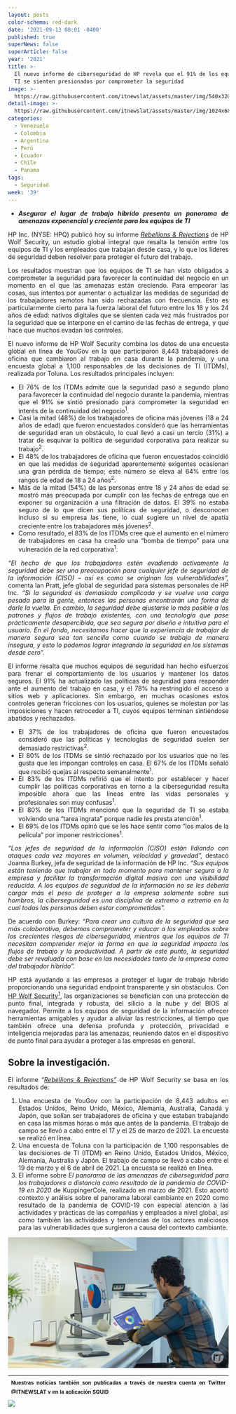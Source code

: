 ```yaml
---
layout: posts
color-schema: red-dark
date: '2021-09-13 08:01 -0400'
published: true
superNews: false
superArticle: false
year: '2021'
title: >-
  El nuevo informe de ciberseguridad de HP revela que el 91% de los equipos de
  TI se sienten presionados por comprometer la seguridad
image: >-
  https://raw.githubusercontent.com/itnewslat/assets/master/img/540x320/Analisis-Graficos-p.jpg
detail-image: >-
  https://raw.githubusercontent.com/itnewslat/assets/master/img/1024x680/Analisis-Graficos-g.jpg
categories:
  - Venezuela
  - Colombia
  - Argentina
  - Perú
  - Ecuador
  - Chile
  - Panama
tags:
  - Seguridad
week: '39'
---
```

<ul style="list-style-type: disc; text-align: justify;">
	<li><strong><em>Asegurar el lugar de trabajo híbrido presenta un panorama de amenazas exponencial y creciente para los equipos de TI</em></strong></li>
</ul>
<p style="text-align: justify;">HP Inc. (NYSE: HPQ) publicó hoy su informe <a href="https://threatresearch.ext.hp.com/wp-content/uploads/2021/09/HP_Wolf_Security_Rebellions_and_Rejections_Report.pdf"><em>Rebellions &amp; Rejections</em></a> de HP Wolf Security, un estudio global integral que resalta la tensión entre los equipos de TI y los empleados que trabajan desde casa, y lo que los líderes de seguridad deben resolver para proteger el futuro del trabajo.</p>
<p style="text-align: justify;">Los resultados muestran que los equipos de TI se han visto obligados a comprometer la seguridad para favorecer la continuidad del negocio en un momento en el que las amenazas están creciendo. Para empeorar las cosas, sus intentos por aumentar o actualizar las medidas de seguridad de los trabajadores remotos han sido rechazadas con frecuencia. Esto es particularmente cierto para la fuerza laboral del futuro entre los 18 y los 24 años de edad: nativos digitales que se sienten cada vez más frustrados por la seguridad que se interpone en el camino de las fechas de entrega, y que hace que muchos evadan los controles.</p>
<p style="text-align: justify;">El nuevo informe de HP Wolf Security combina los datos de una encuesta global en línea de YouGov en la que participaron 8,443 trabajadores de oficina que cambiaron al trabajo en casa durante la pandemia, y una encuesta global a 1,100 responsables de las decisiones de TI (ITDMs), realizada por Toluna. Los resultados principales incluyen:</p>

<ul style="text-align: justify;">
	<li>El 76% de los ITDMs admite que la seguridad pasó a segundo plano para favorecer la continuidad del negocio durante la pandemia, mientras que el 91% se sintió presionado para comprometer la seguridad en interés de la continuidad del negocio<sup>1</sup>.</li>
	<li>Casi la mitad (48%) de los trabajadores de oficina más jóvenes (18 a 24 años de edad) que fueron encuestados consideró que las herramientas de seguridad eran un obstáculo, lo cual llevó a casi un tercio (31%) a tratar de esquivar la política de seguridad corporativa para realizar su trabajo<sup>2</sup>.</li>
	<li>El 48% de los trabajadores de oficina que fueron encuestados coincidió en que las medidas de seguridad aparentemente exigentes ocasionan una gran pérdida de tiempo; este número se eleva al 64% entre los rangos de edad de 18 a 24 años<sup>2</sup>.</li>
	<li>Más de la mitad (54%) de las personas entre 18 y 24 años de edad se mostró más preocupada por cumplir con las fechas de entrega que en exponer su organización a una filtración de datos. El 39% no estaba seguro de lo que dicen sus políticas de seguridad, o desconocen incluso si su empresa las tiene, lo cual sugiere un nivel de apatía creciente entre los trabajadores más jóvenes<sup>2</sup>.</li>
	<li>Como resultado, el 83% de los ITDMs cree que el aumento en el número de trabajadores en casa ha creado una “bomba de tiempo” para una vulneración de la red corporativa<sup>1</sup>.</li>
</ul>
<p style="text-align: justify;"><em>“El hecho de que los trabajadores estén evadiendo activamente la seguridad debe ser una preocupación para cualquier jefe de seguridad de la información (CISO) – así es como se originan las vulnerabilidades”,</em> comenta Ian Pratt, jefe global de seguridad para sistemas personales de HP Inc. <em>“Si la seguridad es demasiado complicada y se vuelve una carga pesada para la gente, entonces las personas encontrarán una forma de darle la vuelta. En cambio, la seguridad debe ajustarse lo más posible a los patrones y flujos de trabajo existentes, con una tecnología que pase prácticamente desapercibida, que sea segura por diseño e intuitiva para el usuario. En el fondo, necesitamos hacer que la experiencia de trabajar de manera segura sea tan sencilla como cuando se trabaja de manera insegura, y esto lo podemos lograr integrando la seguridad en los sistemas desde cero”.</em></p>
<p style="text-align: justify;">El informe resalta que muchos equipos de seguridad han hecho esfuerzos para frenar el comportamiento de los usuarios y mantener los datos seguros. El 91% ha actualizado las políticas de seguridad para responder ante el aumento del trabajo en casa, y el 78% ha restringido el acceso a sitios web y aplicaciones. Sin embargo, en muchas ocasiones estos controles generan fricciones con los usuarios, quienes se molestan por las imposiciones y hacen retroceder a TI, cuyos equipos terminan sintiéndose abatidos y rechazados.</p>

<ul style="text-align: justify;">
	<li>El 37% de los trabajadores de oficina que fueron encuestados consideró que las políticas y tecnologías de seguridad suelen ser demasiado restrictivas<sup>2</sup>.</li>
	<li>El 80% de los ITDMs se sintió rechazado por los usuarios que no les gusta que les impongan controles en casa. El 67% de los ITDMs señaló que recibió quejas al respecto semanalmente<sup>1</sup>.</li>
	<li>El 83% de los ITDMs refirió que el intento por establecer y hacer cumplir las políticas corporativas en torno a la ciberseguridad resulta imposible ahora que las líneas entre las vidas personales y profesionales son muy confusas<sup>1</sup>.</li>
	<li>El 80% de los ITDMs mencionó que la seguridad de TI se estaba volviendo una “tarea ingrata” porque nadie les presta atención<sup>1</sup>.</li>
	<li>El 69% de los ITDMs opinó que se les hace sentir como “los malos de la película” por imponer restricciones<sup>1</sup>.</li>
</ul>
<p style="text-align: justify;"><em>“Los jefes de seguridad de la información (CISO) están lidiando con ataques cada vez mayores en volumen, velocidad y gravedad”,</em> destacó Joanna Burkey, jefa de seguridad de la información de HP Inc. <em>“Sus equipos están teniendo que trabajar en todo momento para mantener segura a la empresa y facilitar la transformación digital masiva con una visibilidad reducida. A los equipos de seguridad de la información no se les debería cargar más el peso de proteger a la empresa solamente sobre sus hombros, la ciberseguridad es una disciplina de extremo a extremo en la cual todas las personas deben estar comprometidas”.</em></p>
<p style="text-align: justify;">De acuerdo con Burkey: <em>“Para crear una cultura de la seguridad que sea más colaborativa, debemos comprometer y educar a los empleados sobre los crecientes riesgos de ciberseguridad, mientras que los equipos de TI necesitan comprender mejor la forma en que la seguridad impacta los flujos de trabajo y la productividad. A partir de este punto, la seguridad debe ser revaluada con base en las necesidades tanto de la empresa como del trabajador híbrido”.</em></p>
<p style="text-align: justify;">HP está ayudando a las empresas a proteger el lugar de trabajo híbrido proporcionando una seguridad endpoint transparente y sin obstáculos. Con <a href="https://www.hp.com/us-en/security/endpoint-security-solutions.html?jumpid=va_18a6237081">HP Wolf Security<sup>1</sup></a>, las organizaciones se benefician con una protección de punto final, integrada y robusta, del silicio a la nube y del BIOS al navegador. Permite a los equipos de seguridad de la información ofrecer herramientas amigables y ayudar a aliviar las restricciones, al tiempo que también ofrece una defensa profunda y protección, privacidad e inteligencia mejoradas para las amenazas, reuniendo datos en el dispositivo de punto final para ayudar a proteger a las empresas en general.</p>

<h2 style="text-align: justify;"><strong>Sobre la investigación.</strong></h2>
<p style="text-align: justify;">El informe <em>“</em><a href="https://threatresearch.ext.hp.com/wp-content/uploads/2021/09/HP_Wolf_Security_Rebellions_and_Rejections_Report.pdf"><em>Rebellions &amp; Rejections</em><em>”</em></a> de HP Wolf Security se basa en los resultados de:</p>

<ol>
	<li style="text-align: justify;">Una encuesta de YouGov con la participación de 8,443 adultos en Estados Unidos, Reino Unido, México, Alemania, Australia, Canadá y Japón, que solían ser trabajadores de oficina y que estaban trabajando en casa las mismas horas o más que antes de la pandemia. El trabajo de campo se llevó a cabo entre el 17 y el 25 de marzo de 2021. La encuesta se realizó en línea.</li>
	<li style="text-align: justify;">Una encuesta de Toluna con la participación de 1,100 responsables de las decisiones de TI (ITDM) en Reino Unido, Estados Unidos, México, Alemania, Australia y Japón. El trabajo de campo se llevó a cabo entre el 19 de marzo y el 6 de abril de 2021. La encuesta se realizó en línea.</li>
	<li style="text-align: justify;">El informe sobre<em> El panorama de las amenazas de ciberseguridad para los trabajadores a distancia como resultado de la pandemia de COVID-19 en 2020 </em>de KuppingerCole, realizado en marzo de 2021. Esto aportó contexto y análisis sobre el panorama laboral cambiante en 2020 como resultado de la pandemia de COVID-19 con especial atención a las actividades y prácticas de las compañías y empleados a nivel global, así como también las actividades y tendencias de los actores maliciosos para las vulnerabilidades que surgieron a causa del contexto cambiante.</li>
</ol>

  ![](https://raw.githubusercontent.com/itnewslat/assets/master/img/540x320/Analisis-Graficos-p.jpg)
  
  <table style="height: 42px;" width="569">
<tbody>
<tr>
<td style="text-align: justify;"><sub><strong>Nuestras noticias también son publicadas a través de nuestra cuenta en Twitter <a href="https://twitter.com/itnewslat?lang=es">@ITNEWSLAT</a> y en la aplicación <a href="https://squidapp.co/en/">SQUID</a></strong></sub></td>
</tr>
</tbody>
</table>

<img src="https://tracker.metricool.com/c3po.jpg?hash=56f88a41e39ab42c063cc51676587a04"/>
